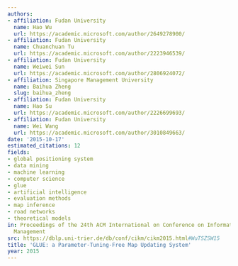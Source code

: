 ```yaml
---
authors:
- affiliation: Fudan University
  name: Hao Wu
  url: https://academic.microsoft.com/author/2649278900/
- affiliation: Fudan University
  name: Chuanchuan Tu
  url: https://academic.microsoft.com/author/2223946539/
- affiliation: Fudan University
  name: Weiwei Sun
  url: https://academic.microsoft.com/author/2806924072/
- affiliation: Singapore Management University
  name: Baihua Zheng
  slug: baihua_zheng
- affiliation: Fudan University
  name: Hao Su
  url: https://academic.microsoft.com/author/2226699693/
- affiliation: Fudan University
  name: Wei Wang
  url: https://academic.microsoft.com/author/3010849663/
date: '2015-10-17'
estimated_citations: 12
fields:
- global positioning system
- data mining
- machine learning
- computer science
- glue
- artificial intelligence
- evaluation methods
- map inference
- road networks
- theoretical models
in: Proceedings of the 24th ACM International on Conference on Information and Knowledge
  Management
src: https://dblp.uni-trier.de/db/conf/cikm/cikm2015.html#WuTSZSW15
title: 'GLUE: a Parameter-Tuning-Free Map Updating System'
year: 2015
---
```

